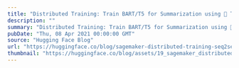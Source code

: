 ```yaml
---
title: "Distributed Training: Train BART/T5 for Summarization using 🤗 Transformers and Amazon SageMaker"
description: ""
summary: "Distributed Training: Train BART/T5 for Summarization using 🤗 Transformers and Amazon SageMaker In c..."
pubDate: "Thu, 08 Apr 2021 00:00:00 GMT"
source: "Hugging Face Blog"
url: "https://huggingface.co/blog/sagemaker-distributed-training-seq2seq"
thumbnail: "https://huggingface.co/blog/assets/19_sagemaker_distributed_training_seq2seq/thumbnail.png"
---
```


